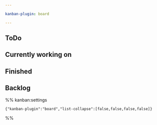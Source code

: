 ```yaml
---

kanban-plugin: board

---
```


## ToDo



## Currently working on



## Finished



## Backlog





%% kanban:settings
```
{"kanban-plugin":"board","list-collapse":[false,false,false,false]}
```
%%